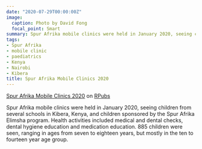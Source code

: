 ```yaml
---
date: "2020-07-29T00:00:00Z"
image:
  caption: Photo by David Fong
  focal_point: Smart
summary: Spur Afrika mobile clinics were held in January 2020, seeing children from several schools in Kibera, Kenya, and children sponsored by the Spur Afrika Elimsha program. Health activities included medical and dental checks, dental hygiene education and medication education.
tags:
- Spur Afrika
- mobile clinic
- paediatrics
- Kenya
- Nairobi
- Kibera
title: Spur Afrika Mobile Clinics 2020
---
```


[Spur Afrika Mobile Clinics 2020](https://rpubs.com/DavidFong/SpurAfrikaMobileClinics2020) on [RPubs](https://rpubs.com)

Spur Afrika mobile clinics were held in January 2020, seeing children from several schools in Kibera, Kenya, and children sponsored by the Spur Afrika Elimsha program. Health activities included medical and dental checks, dental hygiene education and medication education. 885 children were seen, ranging in ages from seven to eighteen years, but mostly in the ten to fourteen year age group.